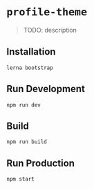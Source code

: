 # `profile-theme`

> TODO: description

## Installation

```
lerna bootstrap
```

## Run Development

```
npm run dev
```

## Build

```
npm run build
```

## Run Production

```
npm start
```

